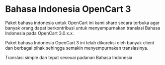 # Bahasa Indonesia OpenCart 3

Paket bahasa indonesia untuk OpenCart ini kami share secara terbuka agar banyak orang dapat berkontribusi untuk menyempurnakan translasi Bahasa Indonesia pada OpenCart 3.0.x.x.

Paket bahasa Indonesia OpenCart 3 ini telah dikoreksi oleh banyak client dan berbagai pihak sehingga semakin menyempurnakan translasinya.

Translasi simple dan tepat seseuai padanan Bahasa Indonesia


